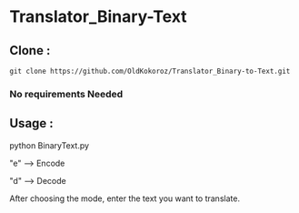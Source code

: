 # Translator_Binary-Text

## Clone :

    git clone https://github.com/OldKokoroz/Translator_Binary-to-Text.git


### No requirements Needed


## Usage :

python BinaryText.py 

"e" --> Encode

"d" --> Decode

After choosing the mode, enter the text you want to translate.
